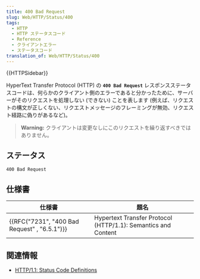 ```yaml
---
title: 400 Bad Request
slug: Web/HTTP/Status/400
tags:
  - HTTP
  - HTTP ステータスコード
  - Reference
  - クライアントエラー
  - ステータスコード
translation_of: Web/HTTP/Status/400
---
```

{{HTTPSidebar}}

HyperText Transfer Protocol (HTTP) の **`400 Bad Request`** レスポンスステータスコードは、何らかのクライアント側のエラーであると分かったために、サーバーがそのリクエストを処理しない (できない) ことを表します (例えば、リクエストの構文が正しくない、リクエストメッセージのフレーミングが無効、リクエスト経路に偽りがあるなど)。

> **Warning:** クライアントは変更なしにこのリクエストを繰り返すべきではありません。

## ステータス

    400 Bad Request

## 仕様書

| 仕様書                                                       | 題名                                                          |
| ------------------------------------------------------------ | ------------------------------------------------------------- |
| {{RFC("7231", "400 Bad Request" , "6.5.1")}} | Hypertext Transfer Protocol (HTTP/1.1): Semantics and Content |

## 関連情報

- [HTTP/1.1: Status Code Definitions](https://www.w3.org/Protocols/rfc2616/rfc2616-sec10.html)
